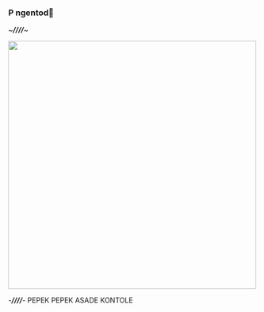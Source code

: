 ### P ngentod🐶

<!--
**Dehante/Dehante** is a ✨ _special_ ✨ repository because its `README.md` (this file) appears on your GitHub profile.

Here are some ideas to get you started:

- 🔭 I’m currently working on ...
- 🌱 I’m currently learning ...
- 👯 I’m looking to collaborate on ...
- 🤔 I’m looking for help with ...
- 💬 Ask me about ...
- 📫 How to reach me: ...
- 😄 Pronouns: ...
- ⚡ Fun fact: ...
-->
~___////___~

<img src="https://github.com/Dehante/dehanbotv3/blob/main/src/IMG-20210218-WA0202.jpg" width="500px" height="500px">

-___////___-
PEPEK PEPEK ASADE KONTOLE
